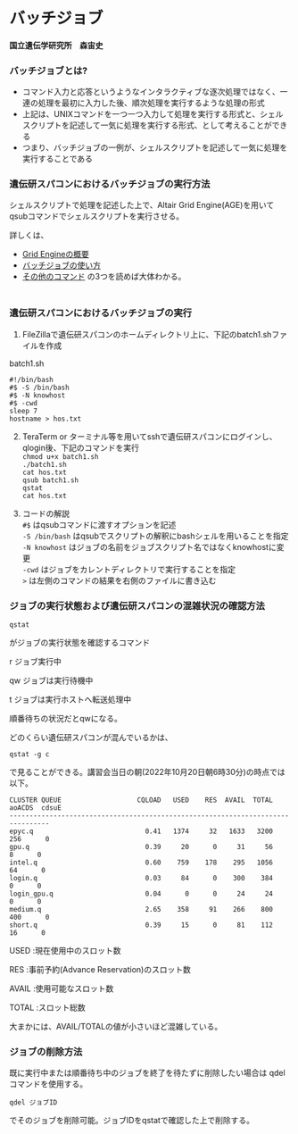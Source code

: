 # バッチジョブ
#### 国立遺伝学研究所　森宙史

### バッチジョブとは?

- コマンド入力と応答というようなインタラクティブな逐次処理ではなく、一連の処理を最初に入力した後、順次処理を実行するような処理の形式  
- 上記は、UNIXコマンドを一つ一つ入力して処理を実行する形式と、シェルスクリプトを記述して一気に処理を実行する形式、として考えることができる    
- つまり、バッチジョブの一例が、シェルスクリプトを記述して一気に処理を実行することである  　 
　  
### 遺伝研スパコンにおけるバッチジョブの実行方法
シェルスクリプトで処理を記述した上で、Altair Grid Engine(AGE)を用いてqsubコマンドでシェルスクリプトを実行させる。

詳しくは、  
- [Grid Engineの概要](https://sc.ddbj.nig.ac.jp/software/grid_engine/)  
- [バッチジョブの使い方](https://sc.ddbj.nig.ac.jp/software/grid_engine/batch_jobs/)
- [その他のコマンド](https://sc.ddbj.nig.ac.jp/software/grid_engine/other_commands/)
の3つを読めば大体わかる。  
　  
### 遺伝研スパコンにおけるバッチジョブの実行

1. FileZillaで遺伝研スパコンのホームディレクトリ上に、下記のbatch1.shファイルを作成

batch1.sh
```
#!/bin/bash
#$ -S /bin/bash
#$ -N knowhost
#$ -cwd
sleep 7
hostname > hos.txt

```

2. TeraTerm or ターミナル等を用いてsshで遺伝研スパコンにログインし、qlogin後、下記のコマンドを実行  
`chmod u+x batch1.sh`  
`./batch1.sh`  
`cat hos.txt`  
`qsub batch1.sh`  
`qstat`  
`cat hos.txt`  

3. コードの解説  
`#$` はqsubコマンドに渡すオプションを記述  
`-S /bin/bash` はqsubでスクリプトの解釈にbashシェルを用いることを指定  
`-N knowhost` はジョブの名前をジョブスクリプト名ではなくknowhostに変更  
`-cwd` はジョブをカレントディレクトリで実行することを指定  
`>` は左側のコマンドの結果を右側のファイルに書き込む


### ジョブの実行状態および遺伝研スパコンの混雑状況の確認方法
`qstat` 

がジョブの実行状態を確認するコマンド

r	ジョブ実行中

qw	ジョブは実行待機中

t	ジョブは実行ホストへ転送処理中

順番待ちの状況だとqwになる。


どのくらい遺伝研スパコンが混んでいるかは、

`qstat -g c` 

で見ることができる。講習会当日の朝(2022年10月20日朝6時30分)の時点では以下。
```
CLUSTER QUEUE                   CQLOAD   USED    RES  AVAIL  TOTAL aoACDS  cdsuE  
--------------------------------------------------------------------------------
epyc.q                            0.41   1374     32   1633   3200    256      0 
gpu.q                             0.39     20      0     31     56      8      0 
intel.q                           0.60    759    178    295   1056     64      0 
login.q                           0.03     84      0    300    384      0      0 
login_gpu.q                       0.04      0      0     24     24      0      0 
medium.q                          2.65    358     91    266    800    400      0 
short.q                           0.39     15      0     81    112     16      0 
```

USED :現在使用中のスロット数

RES :事前予約(Advance Reservation)のスロット数

AVAIL :使用可能なスロット数

TOTAL :スロット総数

大まかには、AVAIL/TOTALの値が小さいほど混雑している。


### ジョブの削除方法
既に実行中または順番待ち中のジョブを終了を待たずに削除したい場合は qdel コマンドを使用する。 

`qdel ジョブID`

でそのジョブを削除可能。ジョブIDをqstatで確認した上で削除する。
